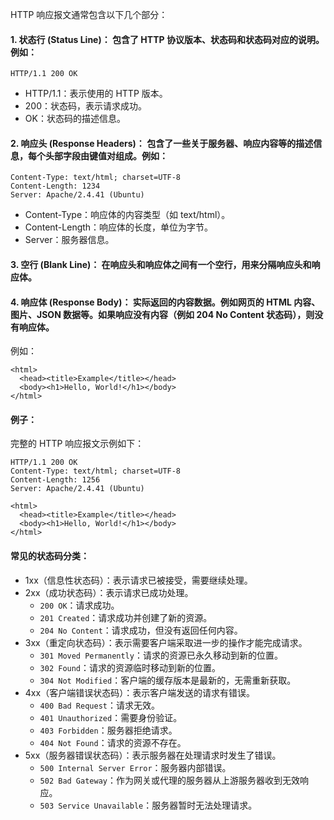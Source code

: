 HTTP 响应报文通常包含以下几个部分：

#### 1. 状态行 (Status Line)： 包含了 HTTP 协议版本、状态码和状态码对应的说明。 例如：

```
HTTP/1.1 200 OK
```

- HTTP/1.1：表示使用的 HTTP 版本。
- 200：状态码，表示请求成功。
- OK：状态码的描述信息。

#### 2. 响应头 (Response Headers)： 包含了一些关于服务器、响应内容等的描述信息，每个头部字段由键值对组成。例如：

```
Content-Type: text/html; charset=UTF-8
Content-Length: 1234
Server: Apache/2.4.41 (Ubuntu)
```

- Content-Type：响应体的内容类型（如 text/html）。
- Content-Length：响应体的长度，单位为字节。
- Server：服务器信息。

#### 3. 空行 (Blank Line)： 在响应头和响应体之间有一个空行，用来分隔响应头和响应体。

#### 4. 响应体 (Response Body)： 实际返回的内容数据。例如网页的 HTML 内容、图片、JSON 数据等。如果响应没有内容（例如 204 No Content 状态码），则没有响应体。

例如：

```
<html>
  <head><title>Example</title></head>
  <body><h1>Hello, World!</h1></body>
</html>
```

#### 例子：

完整的 HTTP 响应报文示例如下：

```
HTTP/1.1 200 OK
Content-Type: text/html; charset=UTF-8
Content-Length: 1256
Server: Apache/2.4.41 (Ubuntu)

<html>
  <head><title>Example</title></head>
  <body><h1>Hello, World!</h1></body>
</html>
```

#### 常见的状态码分类：

- 1xx（信息性状态码）：表示请求已被接受，需要继续处理。
- 2xx（成功状态码）：表示请求已成功处理。
  - `200 OK`：请求成功。
  - `201 Created`：请求成功并创建了新的资源。
  - `204 No Content`：请求成功，但没有返回任何内容。
- 3xx（重定向状态码）：表示需要客户端采取进一步的操作才能完成请求。
  - `301 Moved Permanently`：请求的资源已永久移动到新的位置。
  - `302 Found`：请求的资源临时移动到新的位置。
  - `304 Not Modified`：客户端的缓存版本是最新的，无需重新获取。
- 4xx（客户端错误状态码）：表示客户端发送的请求有错误。
  - `400 Bad Request`：请求无效。
  - `401 Unauthorized`：需要身份验证。
  - `403 Forbidden`：服务器拒绝请求。
  - `404 Not Found`：请求的资源不存在。
- 5xx（服务器错误状态码）：表示服务器在处理请求时发生了错误。
  - `500 Internal Server Error`：服务器内部错误。
  - `502 Bad Gateway`：作为网关或代理的服务器从上游服务器收到无效响应。
  - `503 Service Unavailable`：服务器暂时无法处理请求。
